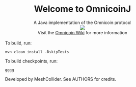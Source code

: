<div align="center"><h1>Welcome to <b>OmnicoinJ</b></h1></div>

<div align="center">A Java implementation of the Omnicoin protocol</div>


<div align="center"><img src="https://encrypted-tbn3.gstatic.com/images?q=tbn:ANd9GcT5cGH94w6MbLPaBojOdBAVmPM9pbqJm3LIn2gNd4tPKd1F8qbgmg" /></div>

<div align="center">Visit the <a href="https://github.com/Omnicoin-Project/Omnicoin/wiki">Omnicoin Wiki</a> for more information</div>

<br />
To build, run:

<code>mvn clean install -DskipTests</code>

To build checkpoints, run:

<code>gggg</code>

Developed by MeshCollider. See AUTHORS for credits.
